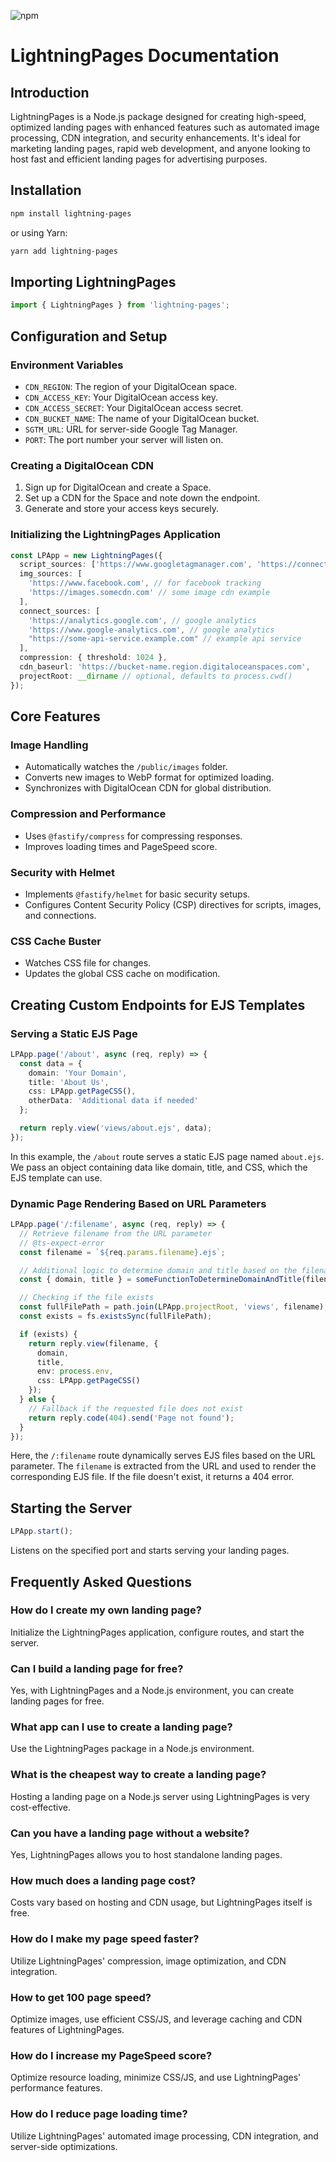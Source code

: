 ![npm](https://img.shields.io/npm/dt/lightning-pages)
# LightningPages Documentation

## Introduction
LightningPages is a Node.js package designed for creating high-speed, optimized landing pages with enhanced features such as automated image processing, CDN integration, and security enhancements. It's ideal for marketing landing pages, rapid web development, and anyone looking to host fast and efficient landing pages for advertising purposes.
 
## Installation
```bash
npm install lightning-pages
```
or using Yarn:
```bash
yarn add lightning-pages
```

## Importing LightningPages
```typescript
import { LightningPages } from 'lightning-pages';
```

## Configuration and Setup
### Environment Variables
- `CDN_REGION`: The region of your DigitalOcean space.
- `CDN_ACCESS_KEY`: Your DigitalOcean access key.
- `CDN_ACCESS_SECRET`: Your DigitalOcean access secret.
- `CDN_BUCKET_NAME`: The name of your DigitalOcean bucket.
- `SGTM_URL`: URL for server-side Google Tag Manager.
- `PORT`: The port number your server will listen on.

### Creating a DigitalOcean CDN
1. Sign up for DigitalOcean and create a Space.
2. Set up a CDN for the Space and note down the endpoint.
3. Generate and store your access keys securely.

### Initializing the LightningPages Application
```typescript
const LPApp = new LightningPages({
  script_sources: ['https://www.googletagmanager.com', 'https://connect.facebook.net', "https://script-cdn.example.com"],
  img_sources: [
    'https://www.facebook.com', // for facebook tracking
    'https://images.somecdn.com' // some image cdn example
  ],
  connect_sources: [
    'https://analytics.google.com', // google analytics
    'https://www.google-analytics.com', // google analytics
    "https://some-api-service.example.com" // example api service
  ],
  compression: { threshold: 1024 },
  cdn_baseurl: 'https://bucket-name.region.digitaloceanspaces.com',
  projectRoot: __dirname // optional, defaults to process.cwd()
});
```

## Core Features
### Image Handling
- Automatically watches the `/public/images` folder.
- Converts new images to WebP format for optimized loading.
- Synchronizes with DigitalOcean CDN for global distribution.

### Compression and Performance
- Uses `@fastify/compress` for compressing responses.
- Improves loading times and PageSpeed score.

### Security with Helmet
- Implements `@fastify/helmet` for basic security setups.
- Configures Content Security Policy (CSP) directives for scripts, images, and connections.

### CSS Cache Buster
- Watches CSS file for changes.
- Updates the global CSS cache on modification.

## Creating Custom Endpoints for EJS Templates

### Serving a Static EJS Page
```typescript
LPApp.page('/about', async (req, reply) => {
  const data = {
    domain: 'Your Domain',
    title: 'About Us',
    css: LPApp.getPageCSS(),
    otherData: 'Additional data if needed'
  };

  return reply.view('views/about.ejs', data);
});
```
In this example, the `/about` route serves a static EJS page named `about.ejs`. We pass an object containing data like domain, title, and CSS, which the EJS template can use.

### Dynamic Page Rendering Based on URL Parameters
```typescript
LPApp.page('/:filename', async (req, reply) => {
  // Retrieve filename from the URL parameter
  // @ts-expect-error
  const filename = `${req.params.filename}.ejs`;

  // Additional logic to determine domain and title based on the filename or other criteria
  const { domain, title } = someFunctionToDetermineDomainAndTitle(filename);

  // Checking if the file exists
  const fullFilePath = path.join(LPApp.projectRoot, 'views', filename);
  const exists = fs.existsSync(fullFilePath);

  if (exists) {
    return reply.view(filename, {
      domain,
      title,
      env: process.env,
      css: LPApp.getPageCSS()
    });
  } else {
    // Fallback if the requested file does not exist
    return reply.code(404).send('Page not found');
  }
});
```
Here, the `/:filename` route dynamically serves EJS files based on the URL parameter. The `filename` is extracted from the URL and used to render the corresponding EJS file. If the file doesn't exist, it returns a 404 error.

## Starting the Server
```typescript
LPApp.start();
```
Listens on the specified port and starts serving your landing pages.

## Frequently Asked Questions
### How do I create my own landing page?
Initialize the LightningPages application, configure routes, and start the server.

### Can I build a landing page for free?
Yes, with LightningPages and a Node.js environment, you can create landing pages for free.

### What app can I use to create a landing page?
Use the LightningPages package in a Node.js environment.

### What is the cheapest way to create a landing page?
Hosting a landing page on a Node.js server using LightningPages is very cost-effective.

### Can you have a landing page without a website?
Yes, LightningPages allows you to host standalone landing pages.

### How much does a landing page cost?
Costs vary based on hosting and CDN usage, but LightningPages itself is free.

### How do I make my page speed faster?
Utilize LightningPages' compression, image optimization, and CDN integration.

### How to get 100 page speed?
Optimize images, use efficient CSS/JS, and leverage caching and CDN features of LightningPages.

### How do I increase my PageSpeed score?
Optimize resource loading, minimize CSS/JS, and use LightningPages' performance features.

### How do I reduce page loading time?
Utilize LightningPages' automated image processing, CDN integration, and server-side optimizations.
